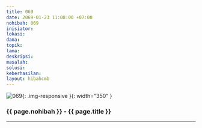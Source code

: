 ```yaml
---
title: 069
date: 2069-01-23 11:08:00 +07:00
nohibah: 069
inisiator: 
lokasi: 
dana: 
topik: 
lama: 
deskripsi: 
masalah: 
solusi: 
keberhasilan: 
layout: hibahcmb
---
```


![069](/static/img/hibahcmb/069.png){: .img-responsive }{: width="350" }

### {{ page.nohibah }} - {{ page.title }}

---
